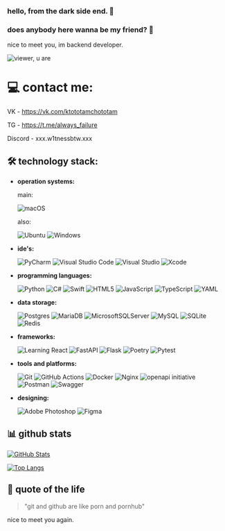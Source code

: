 ### hello, from the dark side end. 🌟
### does anybody here wanna be my friend? 👋

nice to meet you, im backend developer.

![viewer, u are](https://komarev.com/ghpvc/?username=w1tnessbtwwwww)

# 💻 contact me:

VK - https://vk.com/ktototamchototam

TG - https://t.me/always_failure

Discord - xxx.w1tnessbtw.xxx

## 🛠️ technology stack:

- **operation systems:**

  main:

  ![macOS](https://img.shields.io/badge/mac%20os-000000?style=for-the-badge&logo=macos&logoColor=F0F0F0)

  also:

  ![Ubuntu](https://img.shields.io/badge/Ubuntu-E95420?style=for-the-badge&logo=ubuntu&logoColor=white)
  ![Windows](https://img.shields.io/badge/Windows-0078D6?style=for-the-badge&logo=windows&logoColor=white)

- **ide's:**

  ![PyCharm](https://img.shields.io/badge/pycharm-143?style=for-the-badge&logo=pycharm&logoColor=black&color=black&labelColor=green)
  ![Visual Studio Code](https://img.shields.io/badge/Visual%20Studio%20Code-0078d7.svg?style=for-the-badge&logo=visual-studio-code&logoColor=white)
  ![Visual Studio](https://img.shields.io/badge/Visual%20Studio-5C2D91.svg?style=for-the-badge&logo=visual-studio&logoColor=white)
  ![Xcode](https://img.shields.io/badge/Xcode-007ACC?style=for-the-badge&logo=Xcode&logoColor=white)

- **programming languages:**
  
  ![Python](https://img.shields.io/badge/Python-3776AB?style=for-the-badge&logo=python&logoColor=white)
  ![C#](https://img.shields.io/badge/C%23-239120?style=for-the-badge&logo=c-sharp&logoColor=white)
  ![Swift](https://img.shields.io/badge/Swift-FA7343?style=for-the-badge&logo=swift&logoColor=white)
  ![HTML5](https://img.shields.io/badge/html5-%23E34F26.svg?style=for-the-badge&logo=html5&logoColor=white)
  ![JavaScript](https://img.shields.io/badge/javascript-%23323330.svg?style=for-the-badge&logo=javascript&logoColor=%23F7DF1E)
  ![TypeScript](https://img.shields.io/badge/typescript-%23007ACC.svg?style=for-the-badge&logo=typescript&logoColor=white)
  ![YAML](https://img.shields.io/badge/yaml-%23ffffff.svg?style=for-the-badge&logo=yaml&logoColor=151515)
  

- **data storage:**
  
  ![Postgres](https://img.shields.io/badge/postgres-%23316192.svg?style=for-the-badge&logo=postgresql&logoColor=white)
  ![MariaDB](https://img.shields.io/badge/MariaDB-003545?style=for-the-badge&logo=mariadb&logoColor=white)
  ![MicrosoftSQLServer](https://img.shields.io/badge/Microsoft%20SQL%20Server-CC2927?style=for-the-badge&logo=microsoft%20sql%20server&logoColor=white)
  ![MySQL](https://img.shields.io/badge/mysql-4479A1.svg?style=for-the-badge&logo=mysql&logoColor=white)
  ![SQLite](https://img.shields.io/badge/sqlite-%2307405e.svg?style=for-the-badge&logo=sqlite&logoColor=white)
  ![Redis](https://img.shields.io/badge/redis-%23DD0031.svg?style=for-the-badge&logo=redis&logoColor=white)

- **frameworks:**
  
  ![Learning React](https://img.shields.io/badge/React-20232A?style=for-the-badge&logo=react&logoColor=61DAFB)
  ![FastAPI](https://img.shields.io/badge/FastAPI-005571?style=for-the-badge&logo=fastapi)
  ![Flask](https://img.shields.io/badge/flask-%23000.svg?style=for-the-badge&logo=flask&logoColor=white)
  ![Poetry](https://img.shields.io/badge/Poetry-%233B82F6.svg?style=for-the-badge&logo=poetry&logoColor=0B3D8D)
  ![Pytest](https://img.shields.io/badge/pytest-%23ffffff.svg?style=for-the-badge&logo=pytest&logoColor=2f9fe3)

- **tools and platforms:**
  
  ![Git](https://img.shields.io/badge/Git-F05032?style=for-the-badge&logo=git&logoColor=white)
  ![GitHub Actions](https://img.shields.io/badge/github%20actions-%232671E5.svg?style=for-the-badge&logo=githubactions&logoColor=white)
  ![Docker](https://img.shields.io/badge/Docker-2CA5E0?style=for-the-badge&logo=docker&logoColor=white)
  ![Nginx](https://img.shields.io/badge/nginx-%23009639.svg?style=for-the-badge&logo=nginx&logoColor=white)
  ![openapi initiative](https://img.shields.io/badge/openapiinitiative-%23000000.svg?style=for-the-badge&logo=openapiinitiative&logoColor=white)
  ![Postman](https://img.shields.io/badge/Postman-FF6C37?style=for-the-badge&logo=postman&logoColor=white)
  ![Swagger](https://img.shields.io/badge/-Swagger-%23Clojure?style=for-the-badge&logo=swagger&logoColor=white)
  

- **designing:**
  
  ![Adobe Photoshop](https://img.shields.io/badge/adobe%20photoshop-%2331A8FF.svg?style=for-the-badge&logo=adobe%20photoshop&logoColor=white)
  ![Figma](https://img.shields.io/badge/figma-%23F24E1E.svg?style=for-the-badge&logo=figma&logoColor=white)
  
## 📊 github stats

[![GitHub Stats](https://github-readme-stats.vercel.app/api?username=w1tnessbtwwwww&show_icons=true&theme=radical)](https://github.com/ваш_юзернейм)

[![Top Langs](https://github-readme-stats.vercel.app/api/top-langs/?username=w1tnessbtwwwww&layout=compact&theme=radical)](https://github.com/ваш_юзернейм)

## 💬 quote of the life
> "git and github are like porn and pornhub"

nice to meet you again.

